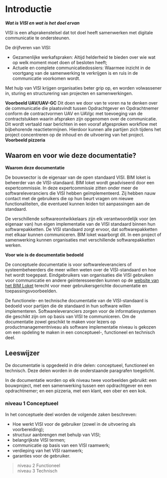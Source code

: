 # Introductie
***Wat is VISI en wat is het doel ervan***

VISI is een afsprakenstelsel dat tot doel heeft samenwerken met digitale communicatie te ondersteunen.

De drijfveren van VISI:

-	Gezamenlijke werkafspraken: Altijd helderheid te bieden over wie wat op welk moment moet doen of besloten heeft;
-	Actuele en complete communicatiedossiers: Waarmee inzicht in de voortgang van de samenwerking te verkrijgen is en ruis in de communicatie voorkomen wordt.

Met hulp van VISI krijgen organisaties beter grip op, en worden volwassener in, sturing en structurering van projecten en samenwerkingen.

**Voorbeeld UAV/UAV-GC**
Dit doen we door van te voren na te denken over de communicatie die plaatsvindt tussen Opdrachtgever en Opdrachtnemer conform de contractvormen UAV en UAVgc met toevoeging van de contractstukken waarin afspraken zijn opgenomen over de communicatie. Dit wordt vertaald naar berichten in een vooraf afgesproken workflow met bijbehorende reactietermijnen. Hierdoor kunnen alle partijen zich tijdens het project concentreren op de inhoud en de uitvoering van het project.
**Voorbeeld pizzeria**


## Waarom en voor wie deze documentatie?


**Waarom deze documentatie**

De bouwsector is de eigenaar van de open standaard VISI. BIM loket is beheerder van de VISI-standaard. BIM loket wordt geadviseerd door een expertcommissie. In deze expertcommissie zitten onder meer de softwareleveranciers die VISI hebben geïmplementeerd. Zij hebben nauw contact met de gebruikers die op hun beurt vragen om nieuwe functionaliteiten, die eventueel kunnen leiden tot aanpassingen aan de standaard.

De verschillende softwareontwikkelaars zijn elk verantwoordelijk voor (en eigenaar van) hun eigen implementatie van de VISI standaard binnen hun softwarepakketten. De VISI standaard zorgt ervoor, dat softwarepakketten met elkaar kunnen communiceren. BIM loket waarborgt dit. In een project of samenwerking kunnen organisaties met verschillende softwarepakketten werken.

**Voor wie is de documentatie bedoeld**

De conceptuele documentatie is voor softwareleveranciers of systeembeheerders die meer willen weten over de VISI-standaard en hoe het wordt toegepast. Eindgebruikers van organisaties die VISI gebruiken voor communicatie en andere geïnteresseerden kunnen op de [website van het BIM Loket](https://www.bimloket.nl/VISI) terecht voor meer gebruikersgerichte documentatie en toepassingsvoorbeelden.

De functionele- en technische documentatie van de VISI-standaard is bedoeld voor partijen die de standaard in hun software willen implementeren. Softwareleveranciers zorgen voor de informatiesystemen die geschikt zijn om op basis van VISI te communiceren. Om de documentatie zowel geschikt te maken voor lezers op productmanagementniveau als software implementatie niveau is gekozen om een opdeling te maken in een conceptueel-, functioneel en technisch deel. 


## Leeswijzer
De documentatie is opgedeeld in drie delen: conceptueel, functioneel en technisch. Deze delen worden in de onderstaande paragrafen toegelicht.

In de documentatie worden op elk niveau twee voorbeelden gebruikt: een bouwproject, met een samenwerking tussen een opdrachtgever en een opdrachtnemer; en een pizzeria, met een klant, een ober en een kok.


### niveau 1 Conceptueel
In het conceptuele deel worden de volgende zaken beschreven:
- Hoe werkt VISI voor de gebruiker (zowel in de uitvoering als voorbereiding);
- structuur aanbrengen met behulp van VISI;
- belangrijkste VISI termen;
- communicatie op basis van een VISI raamwerk;
- verdieping van het VISI raamwerk;
- garanties voor de gebruiker.

> niveau 2 Functioneel\
> niveau 3 Technisch
